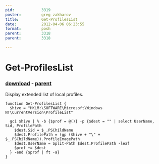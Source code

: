 ```yaml
---
pid:            3319
poster:         greg zakharov
title:          Get-ProfilesList
date:           2012-04-06 06:23:55
format:         posh
parent:         3318
parent:         3318

---
```


# Get-ProfilesList

### [download](3319.ps1) - [parent](3318.md)

Display extended list of local profiles.

```posh
function Get-ProfilesList {
  $hive = "HKLM:\SOFTWARE\Microsoft\Windows NT\CurrentVersion\ProfileList"

  gci $hive | % -b {$prof = @()} -p {$dest = "" | select UserName, Sid, ProfilePath
    $dest.Sid = $_.PSChildName
    $dest.ProfilePath = (gp ($hive + "\" + $_.PSChildName)).ProfileImagePath
    $dest.UserName = Split-Path $dest.ProfilePath -leaf
    $prof += $dest
  } -end {$prof | ft -a}
}
```
